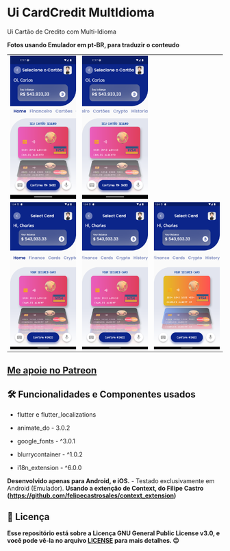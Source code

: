 # Ui CardCredit MultIdioma
Ui Cartão de Credito com Multi-Idioma

<b>Fotos usando Emulador em pt-BR, para traduzir o conteudo</b>
<table> 
  <tr>
    <td> 
      <img width="250" src="https://github.com/caneto/uicardcreditmultiidioma/blob/main/ScreenShot/Screenshot_1670338944.png"/> 
    </td>
    <td>
      <img width="250" src="https://github.com/caneto/uicardcreditmultiidioma/blob/main/ScreenShot/Screenshot_1670338949.png"/> 
    </td>
  </tr>
  
  <tr>
    <td> 
      <img width="250" src="https://github.com/caneto/uicardcreditmultiidioma/blob/main/ScreenShot/Screenshot_1670338903.png"/> 
    </td>
    <td>
      <img width="250" src="https://github.com/caneto/uicardcreditmultiidioma/blob/main/ScreenShot/Screenshot_1670338913.png"/> 
    </td>
    <td>
      <img width="250" src="https://github.com/caneto/uicardcreditmultiidioma/blob/main/ScreenShot/Screenshot_1670338924.png"/> 
    </td>
  </tr>
</table> 


## [Me apoie no Patreon](https://patreon.com/carlosalbertopinto?fan_landing=true)

<h2>🛠️ Funcionalidades e Componentes usados</h2>

- flutter e flutter_localizations

- animate_do - 3.0.2
- google_fonts - ^3.0.1
- blurrycontainer - ^1.0.2
- i18n_extension - ^6.0.0
  
<b>Desenvolvido apenas para Android, e iOS.</b> - Testado exclusivamente em Android (Emulador). 
<b>Usando a extenção de Context, do Filipe Castro (https://github.com/felipecastrosales/context_extension)

<h2>📝 Licença</h2>

<p>
   Esse repositório está sobre a Licença GNU General Public License v3.0, e você pode vê-la no arquivo <a href="https://github.com/caneto/calculator-app/blob/main/LICENSE">LICENSE</a> para mais detalhes. 😉
</p>

